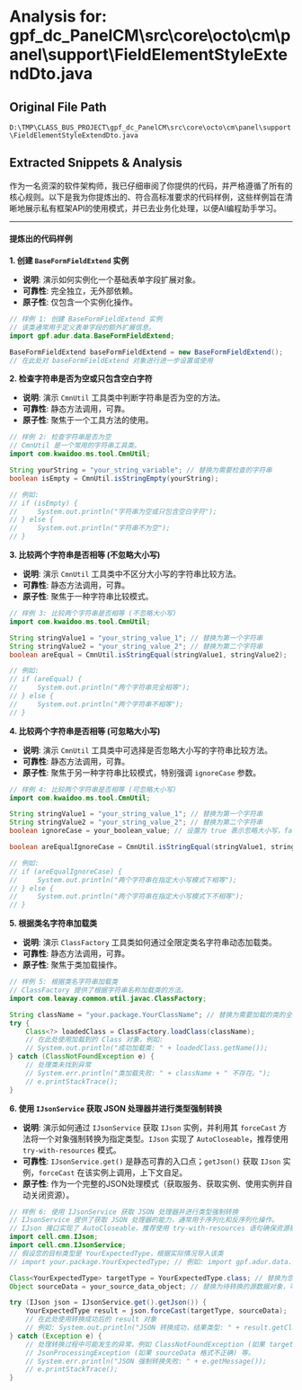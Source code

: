 # Analysis for: gpf_dc_PanelCM\src\core\octo\cm\panel\support\FieldElementStyleExtendDto.java

## Original File Path
`D:\TMP\CLASS_BUS_PROJECT\gpf_dc_PanelCM\src\core\octo\cm\panel\support\FieldElementStyleExtendDto.java`

## Extracted Snippets & Analysis
作为一名资深的软件架构师，我已仔细审阅了你提供的代码，并严格遵循了所有的核心规则。以下是我为你提炼出的、符合高标准要求的代码样例，这些样例旨在清晰地展示私有框架API的使用模式，并已去业务化处理，以便AI编程助手学习。

---

#### 提炼出的代码样例

**1. 创建 `BaseFormFieldExtend` 实例**
*   **说明**: 演示如何实例化一个基础表单字段扩展对象。
*   **可靠性**: 完全独立，无外部依赖。
*   **原子性**: 仅包含一个实例化操作。

```java
// 样例 1: 创建 BaseFormFieldExtend 实例
// 该类通常用于定义表单字段的额外扩展信息。
import gpf.adur.data.BaseFormFieldExtend;

BaseFormFieldExtend baseFormFieldExtend = new BaseFormFieldExtend();
// 在此处对 baseFormFieldExtend 对象进行进一步设置或使用
```

**2. 检查字符串是否为空或只包含空白字符**
*   **说明**: 演示 `CmnUtil` 工具类中判断字符串是否为空的方法。
*   **可靠性**: 静态方法调用，可靠。
*   **原子性**: 聚焦于一个工具方法的使用。

```java
// 样例 2: 检查字符串是否为空
// CmnUtil 是一个常用的字符串工具类。
import com.kwaidoo.ms.tool.CmnUtil;

String yourString = "your_string_variable"; // 替换为需要检查的字符串
boolean isEmpty = CmnUtil.isStringEmpty(yourString);

// 例如:
// if (isEmpty) {
//     System.out.println("字符串为空或只包含空白字符");
// } else {
//     System.out.println("字符串不为空");
// }
```

**3. 比较两个字符串是否相等 (不忽略大小写)**
*   **说明**: 演示 `CmnUtil` 工具类中不区分大小写的字符串比较方法。
*   **可靠性**: 静态方法调用，可靠。
*   **原子性**: 聚焦于一种字符串比较模式。

```java
// 样例 3: 比较两个字符串是否相等 (不忽略大小写)
import com.kwaidoo.ms.tool.CmnUtil;

String stringValue1 = "your_string_value_1"; // 替换为第一个字符串
String stringValue2 = "your_string_value_2"; // 替换为第二个字符串
boolean areEqual = CmnUtil.isStringEqual(stringValue1, stringValue2);

// 例如:
// if (areEqual) {
//     System.out.println("两个字符串完全相等");
// } else {
//     System.out.println("两个字符串不相等");
// }
```

**4. 比较两个字符串是否相等 (可忽略大小写)**
*   **说明**: 演示 `CmnUtil` 工具类中可选择是否忽略大小写的字符串比较方法。
*   **可靠性**: 静态方法调用，可靠。
*   **原子性**: 聚焦于另一种字符串比较模式，特别强调 `ignoreCase` 参数。

```java
// 样例 4: 比较两个字符串是否相等 (可忽略大小写)
import com.kwaidoo.ms.tool.CmnUtil;

String stringValue1 = "your_string_value_1"; // 替换为第一个字符串
String stringValue2 = "your_string_value_2"; // 替换为第二个字符串
boolean ignoreCase = your_boolean_value; // 设置为 true 表示忽略大小写，false 表示不忽略

boolean areEqualIgnoreCase = CmnUtil.isStringEqual(stringValue1, stringValue2, ignoreCase);

// 例如:
// if (areEqualIgnoreCase) {
//     System.out.println("两个字符串在指定大小写模式下相等");
// } else {
//     System.out.println("两个字符串在指定大小写模式下不相等");
// }
```

**5. 根据类名字符串加载类**
*   **说明**: 演示 `ClassFactory` 工具类如何通过全限定类名字符串动态加载类。
*   **可靠性**: 静态方法调用，可靠。
*   **原子性**: 聚焦于类加载操作。

```java
// 样例 5: 根据类名字符串加载类
// ClassFactory 提供了根据字符串名称加载类的方法。
import com.leavay.common.util.javac.ClassFactory;

String className = "your.package.YourClassName"; // 替换为需要加载的类的全限定名，例如 "java.lang.String"
try {
    Class<?> loadedClass = ClassFactory.loadClass(className);
    // 在此处使用加载到的 Class 对象，例如:
    // System.out.println("成功加载类: " + loadedClass.getName());
} catch (ClassNotFoundException e) {
    // 处理类未找到异常
    // System.err.println("类加载失败: " + className + " 不存在。");
    // e.printStackTrace();
}
```

**6. 使用 `IJsonService` 获取 JSON 处理器并进行类型强制转换**
*   **说明**: 演示如何通过 `IJsonService` 获取 `IJson` 实例，并利用其 `forceCast` 方法将一个对象强制转换为指定类型。`IJson` 实现了 `AutoCloseable`，推荐使用 `try-with-resources` 模式。
*   **可靠性**: `IJsonService.get()` 是静态可靠的入口点；`getJson()` 获取 `IJson` 实例，`forceCast` 在该实例上调用，上下文自足。
*   **原子性**: 作为一个完整的JSON处理模式（获取服务、获取实例、使用实例并自动关闭资源）。

```java
// 样例 6: 使用 IJsonService 获取 JSON 处理器并进行类型强制转换
// IJsonService 提供了获取 JSON 处理器的能力，通常用于序列化和反序列化操作。
// IJson 接口实现了 AutoCloseable，推荐使用 try-with-resources 语句确保资源被正确关闭。
import cell.cmn.IJson;
import cell.cmn.IJsonService;
// 假设您的目标类型是 YourExpectedType，根据实际情况导入该类
// import your.package.YourExpectedType; // 例如: import gpf.adur.data.BaseFormFieldExtend;

Class<YourExpectedType> targetType = YourExpectedType.class; // 替换为您希望转换成的目标类型，例如 BaseFormFieldExtend.class
Object sourceData = your_source_data_object; // 替换为待转换的源数据对象，可以是 Map<String, Object>、JSON 字符串等

try (IJson json = IJsonService.get().getJson()) {
    YourExpectedType result = json.forceCast(targetType, sourceData);
    // 在此处使用转换成功后的 result 对象
    // 例如: System.out.println("JSON 转换成功，结果类型: " + result.getClass().getName());
} catch (Exception e) {
    // 处理转换过程中可能发生的异常，例如 ClassNotFoundException (如果 targetType 无效),
    // JsonProcessingException (如果 sourceData 格式不正确) 等。
    // System.err.println("JSON 强制转换失败: " + e.getMessage());
    // e.printStackTrace();
}
```